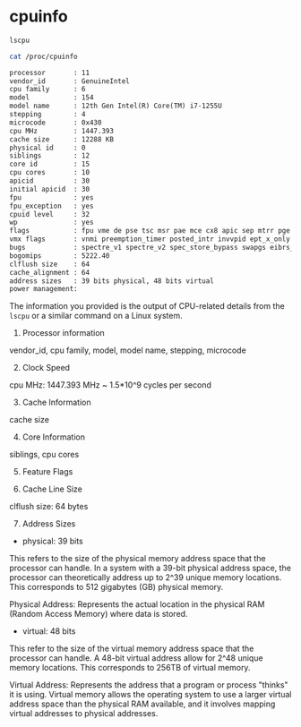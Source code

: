 # cpuinfo

```bash
lscpu
```

```bash
cat /proc/cpuinfo
```

```txt
processor       : 11
vendor_id       : GenuineIntel
cpu family      : 6
model           : 154
model name      : 12th Gen Intel(R) Core(TM) i7-1255U
stepping        : 4
microcode       : 0x430
cpu MHz         : 1447.393
cache size      : 12288 KB
physical id     : 0
siblings        : 12
core id         : 15
cpu cores       : 10
apicid          : 30
initial apicid  : 30
fpu             : yes
fpu_exception   : yes
cpuid level     : 32
wp              : yes
flags           : fpu vme de pse tsc msr pae mce cx8 apic sep mtrr pge mca cmov pat pse36 clflush dts acpi mmx fxsr sse sse2 ss ht tm pbe syscall nx pdpe1gb rdtscp lm constant_tsc art arch_perfmon pebs bts rep_good nopl xtopology nonstop_tsc cpuid aperfmperf tsc_known_freq pni pclmulqdq dtes64 monitor ds_cpl vmx smx est tm2 ssse3 sdbg fma cx16 xtpr pdcm sse4_1 sse4_2 x2apic movbe popcnt tsc_deadline_timer aes xsave avx f16c rdrand lahf_lm abm 3dnowprefetch cpuid_fault epb ssbd ibrs ibpb stibp ibrs_enhanced tpr_shadow vnmi flexpriority ept vpid ept_ad fsgsbase tsc_adjust bmi1 avx2 smep bmi2 erms invpcid rdseed adx smap clflushopt clwb intel_pt sha_ni xsaveopt xsavec xgetbv1 xsaves split_lock_detect avx_vnni dtherm ida arat pln pts hwp hwp_notify hwp_act_window hwp_epp hwp_pkg_req hfi umip pku ospke waitpkg gfni vaes vpclmulqdq rdpid movdiri movdir64b fsrm md_clear serialize arch_lbr ibt flush_l1d arch_capabilities
vmx flags       : vnmi preemption_timer posted_intr invvpid ept_x_only ept_ad ept_1gb flexpriority apicv tsc_offset vtpr mtf vapic ept vpid unrestricted_guest vapic_reg vid ple shadow_vmcs ept_mode_based_exec tsc_scaling usr_wait_pause
bugs            : spectre_v1 spectre_v2 spec_store_bypass swapgs eibrs_pbrsb
bogomips        : 5222.40
clflush size    : 64
cache_alignment : 64
address sizes   : 39 bits physical, 48 bits virtual
power management:
```

The information you provided is the output of CPU-related details from the `lscpu` or a similar command on a Linux system.

1. Processor information

vendor_id, cpu family, model, model name, stepping, microcode

2. Clock Speed

cpu MHz: 1447.393 MHz ~ 1.5*10^9 cycles per second

3. Cache Information

cache size

4. Core Information

siblings, cpu cores

5. Feature Flags

6. Cache Line Size

clflush size: 64 bytes

7. Address Sizes

- physical: 39 bits

This refers to the size of the physical memory address space that the processor can handle. In a system with a 39-bit physical address space, the processor can theoretically address up to 2^39 unique memory locations. This corresponds to 512 gigabytes (GB) physical memory.

Physical Address: Represents the actual location in the physical RAM (Random Access Memory) where data is stored. 

- virtual: 48 bits

This refer to the size of the virtual memory address space that the processor can handle. A 48-bit virtual address allow for 2^48 unique memory locations. This corresponds to 256TB of virtual memory.

Virtual Address: Represents the address that a program or process "thinks" it is using. Virtual memory allows the operating system  to use a larger virtual address space than the physical RAM available, and it involves mapping virtual addresses to physical addresses.
